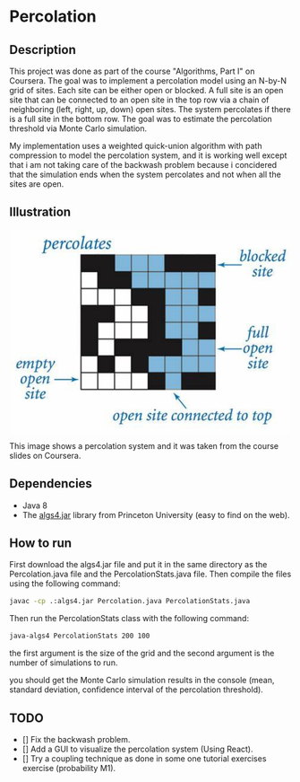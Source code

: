 # Percolation 

## Description

This project was done as part of the course "Algorithms, Part I" on Coursera. The goal was to implement a percolation model using an N-by-N grid of sites. Each site can be either open or blocked. A full site is an open site that can be connected to an open site in the top row via a chain of neighboring (left, right, up, down) open sites. The system percolates if there is a full site in the bottom row. The goal was to estimate the percolation threshold via Monte Carlo simulation.

My implementation uses a weighted quick-union algorithm with path compression to model the percolation system, and it is working well except that i am not taking care of the backwash problem because i concidered that the simulation ends when the system percolates and not when all the sites are open. 

## Illustration
<img src="./assets/OIP.jpg" alt="Percolation" width="500" style="display: block; margin-left: auto; margin-right: auto;">

This image shows a percolation system and it was taken from the course slides on Coursera.
## Dependencies

- Java 8
- The [algs4.jar](https://algs4.cs.princeton.edu/code/) library from Princeton University (easy to find on the web).

## How to run

First download the algs4.jar file and put it in the same directory as the Percolation.java file and the PercolationStats.java file. Then compile the files using the following command:

```bash
javac -cp .:algs4.jar Percolation.java PercolationStats.java
```

Then run the PercolationStats class with the following command:

```bash
java-algs4 PercolationStats 200 100
```
the first argument is the size of the grid and the second argument is the number of simulations to run.

you should get the Monte Carlo simulation results in the console (mean, standard deviation, confidence interval of the percolation threshold).

## TODO

- [] Fix the backwash problem.
- [] Add a GUI to visualize the percolation system (Using React).
- [] Try a coupling technique as done in some one tutorial exercises exercise (probability M1).